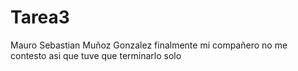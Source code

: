 # Tarea3
Mauro Sebastian Muñoz Gonzalez
finalmente mi compañero no me contesto asi que tuve que terminarlo solo
